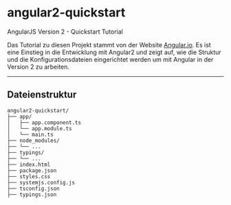 # angular2-quickstart
AngularJS Version 2 - Quickstart Tutorial

Das Tutorial zu diesen Projekt stammt von der Website <a href="https://angular.io/docs/ts/latest/quickstart.html">Angular.io</a>. Es ist eine Einstieg in die Entwicklung mit Angular2 und zeigt auf, wie die Struktur und die Konfigurationsdateien eingerichtet werden um mit Angular in der Version 2 zu arbeiten.

----------------------

## Dateienstruktur

```
angular2-quickstart/
├── app/
│   ├── app.component.ts
│   └── app.module.ts
│   └── main.ts
├── node_modules/
├── └── ...
├── typings/
├── └── ...
├── index.html
├── package.json
├── styles.css
├── systemjs.config.js
├── tsconfig.json
├── typings.json
```
